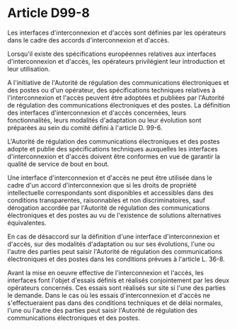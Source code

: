 # Article D99-8

Les interfaces d'interconnexion et d'accès sont définies par les opérateurs dans le cadre des accords d'interconnexion et d'accès.

Lorsqu'il existe des spécifications européennes relatives aux interfaces d'interconnexion et d'accès, les opérateurs privilégient leur introduction et leur utilisation.

A l'initiative de l'Autorité de régulation des communications électroniques et des postes ou d'un opérateur, des spécifications techniques relatives à l'interconnexion et l'accès peuvent être adoptées et publiées par l'Autorité de régulation des communications électroniques et des postes. La définition des interfaces d'interconnexion et d'accès concernées, leurs fonctionnalités, leurs modalités d'adaptation ou leur évolution sont préparées au sein du comité défini à l'article D. 99-6.

L'Autorité de régulation des communications électroniques et des postes adopte et publie des spécifications techniques auxquelles les interfaces d'interconnexion et d'accès doivent être conformes en vue de garantir la qualité de service de bout en bout.

Une interface d'interconnexion et d'accès ne peut être utilisée dans le cadre d'un accord d'interconnexion que si les droits de propriété intellectuelle correspondants sont disponibles et accessibles dans des conditions transparentes, raisonnables et non discriminatoires, sauf dérogation accordée par l'Autorité de régulation des communications électroniques et des postes au vu de l'existence de solutions alternatives équivalentes.

En cas de désaccord sur la définition d'une interface d'interconnexion et d'accès, sur des modalités d'adaptation ou sur ses évolutions, l'une ou l'autre des parties peut saisir l'Autorité de régulation des communications électroniques et des postes dans les conditions prévues à l'article L. 36-8.

Avant la mise en oeuvre effective de l'interconnexion et l'accès, les interfaces font l'objet d'essais définis et réalisés conjointement par les deux opérateurs concernés. Ces essais sont réalisés sur site si l'une des parties le demande. Dans le cas où les essais d'interconnexion et d'accès ne s'effectueraient pas dans des conditions techniques et de délai normales, l'une ou l'autre des parties peut saisir l'Autorité de régulation des communications électroniques et des postes.